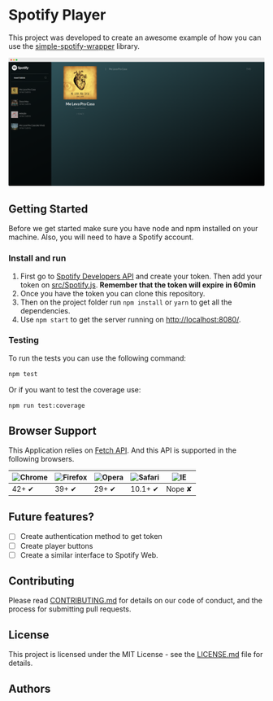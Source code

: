 # Spotify Player

This project was developed to create an awesome example of how you can use the [simple-spotify-wrapper](https://github.com/jpedroschmitz/simple-spotify-wrapper) library.

![Spotify Player Screenshot](spotify-player.png)

## Getting Started

Before we get started make sure you have node and npm installed on your machine. Also, you will need to have a Spotify account.

### Install and run

1. First go to [Spotify Developers API](https://developer.spotify.com/web-api/) and create your token. Then add your token on [src/Spotify.js](src/Spotify.js). **Remember that the token will expire in 60min**
2. Once you have the token you can clone this repository.
2. Then on the project folder run `npm install` or `yarn` to get all the dependencies.
3. Use `npm start` to get the server running on [http://localhost:8080/](http://localhost:8080/).

### Testing

To run the tests you can use the following command:

```sh
npm test
```

Or if you want to test the coverage use:

```sh
npm run test:coverage
```

## Browser Support

This Application relies on [Fetch API](https://fetch.spec.whatwg.org/). And this API is supported in the following browsers.

![Chrome](https://cloud.githubusercontent.com/assets/398893/3528328/23bc7bc4-078e-11e4-8752-ba2809bf5cce.png) | ![Firefox](https://cloud.githubusercontent.com/assets/398893/3528329/26283ab0-078e-11e4-84d4-db2cf1009953.png) | ![Opera](https://cloud.githubusercontent.com/assets/398893/3528330/27ec9fa8-078e-11e4-95cb-709fd11dac16.png) | ![Safari](https://cloud.githubusercontent.com/assets/398893/3528331/29df8618-078e-11e4-8e3e-ed8ac738693f.png) | ![IE](https://cloud.githubusercontent.com/assets/398893/3528325/20373e76-078e-11e4-8e3a-1cb86cf506f0.png) |
--- | --- | --- | --- | --- |
42+ ✔ | 39+ ✔ | 29+ ✔ | 10.1+ ✔ | Nope ✘ |

## Future features?

- [ ] Create authentication method to get token
- [ ] Create player buttons
- [ ] Create a similar interface to Spotify Web.

## Contributing

Please read [CONTRIBUTING.md](CONTRIBUTING.md) for details on our code of conduct, and the process for submitting pull requests.

## License

This project is licensed under the MIT License - see the [LICENSE.md](LICENSE.md) file for details.

## Authors


